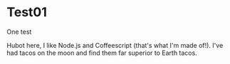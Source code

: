# Test01
One test

Hubot here, I like Node.js and Coffeescript (that's what I'm made of!).
I've had tacos on the moon and find them far superior to Earth tacos.
